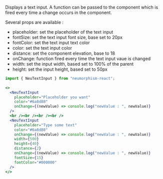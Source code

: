 Displays a text input. A function can be passed to the component which is fired every time a change occurs in the component.

Several props are available :
+ placeholder: set the placeholder of the text input
+ fontSize: set the text input font size, base set to 20px
+ fontColor: set the text input text color
+ color: set the text input color
+ distance: set the component elevation, base to 18
+ onChange: function fired every time the text input vaue is changed
+ width: set the input width, based set to 100% of the parent
+ height: set the input height, based set to 50px

```jsx { "props": { "style": { "backgroundColor": "#6a8d88", "textAlign": "center", "padding": "60px 20px" } } }
import { NeuTextInput } from "neumorphism-react";
  
<>
  <NeuTextInput
    placeholder="Placeholder you want"
    color="#6a8d88"
    onChange={(newValue) => console.log("newValue : ", newValue)}
  />
  <br /><br /><br /><br />
  <NeuTextInput
    placeholder="Type some text"
    color="#6a8d88"
    onChange={(newValue) => console.log("newValue : ", newValue)}
    width={500}
    height={40}
    distance={2}
    onChange={(newValue) => console.log("newValue : ", newValue)}
    fontSize={15}
    fontColor="#000000"
  />
</>
```
